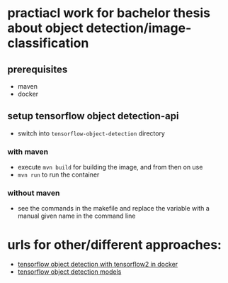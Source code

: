 # practiacl work for bachelor thesis about object detection/image-classification 

## prerequisites
* maven
* docker

## setup tensorflow object detection-api
* switch into `tensorflow-object-detection` directory 
### with maven
* execute `mvn build` for building the image, and from then on use 
* `mvn run` to run the container
### without maven
* see the commands in the makefile and replace the variable with a manual given name in the command line



# urls for other/different approaches:
 * [tensorflow object detection with tensorflow2 in docker](https://github.com/TannerGilbert/Tensorflow-Object-Detection-with-Tensorflow-2.0)
 * [tensorflow object detection models](https://github.com/tensorflow/models)
